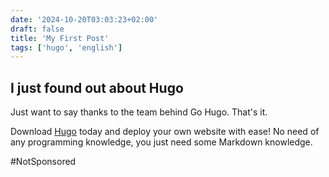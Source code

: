 ```yaml
---
date: '2024-10-20T03:03:23+02:00'
draft: false
title: 'My First Post'
tags: ['hugo', 'english']
---
```

## I just found out about Hugo 

Just want to say thanks to the team behind Go Hugo. That's it.

Download [Hugo](https://gohugo.io/) today and deploy your own website with ease! No need of any programming knowledge, you just need some Markdown knowledge. 

#NotSponsored